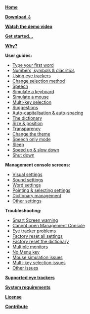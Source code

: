 **[Home](https://github.com/JuliusSweetland/OptiKey/wiki)**

**[Download ⇩](https://github.com/JuliusSweetland/OptiKey/releases/download/v1.3.0/OptiKeySetup-1.3.0.exe)**

**[Watch the demo video](https://www.youtube.com/watch?v=Cgnamj5SA3Y)**

**[Get started...](https://github.com/JuliusSweetland/OptiKey/wiki/Get-Started)**

**[Why?](https://github.com/JuliusSweetland/OptiKey/wiki/Why%3F)**

**User guides:**
* [Type your first word](https://github.com/JuliusSweetland/OptiKey/wiki/Type-your-first-word)
* [Numbers, symbols & diacritics](https://github.com/JuliusSweetland/OptiKey/wiki/Numbers,-symbols-and-diacritics)
* [Using eye trackers](https://github.com/JuliusSweetland/OptiKey/wiki/Using-eye-trackers)
* [Change selection method](https://github.com/JuliusSweetland/OptiKey/wiki/Change-selection-method)
* [Speech](https://github.com/JuliusSweetland/OptiKey/wiki/Speech)
* [Simulate a keyboard](https://github.com/JuliusSweetland/OptiKey/wiki/Simulate-a-keyboard)
* [Simulate a mouse](https://github.com/JuliusSweetland/OptiKey/wiki/Simulate-a-mouse)
* [Multi-key selection](https://github.com/JuliusSweetland/OptiKey/wiki/Multi-key-selection)
* [Suggestions](https://github.com/JuliusSweetland/OptiKey/wiki/Suggestions)
* [Auto-capitalisation & auto-spacing](https://github.com/JuliusSweetland/OptiKey/wiki/Auto-capitalisation-&-auto-spacing)
* [The dictionary](https://github.com/JuliusSweetland/OptiKey/wiki/The-dictionary)
* [Size & position](https://github.com/JuliusSweetland/OptiKey/wiki/Size-&-position)
* [Transparency](https://github.com/JuliusSweetland/OptiKey/wiki/Transparency)
* [Change the theme](https://github.com/JuliusSweetland/OptiKey/wiki/Change-the-theme)
* [Speech only mode](https://github.com/JuliusSweetland/OptiKey/wiki/Speech-only-mode)
* [Sleep](https://github.com/JuliusSweetland/OptiKey/wiki/Sleep)
* [Speed up & slow down](https://github.com/JuliusSweetland/OptiKey/wiki/Speed-up-&-slow-down)
* [Shut down](https://github.com/JuliusSweetland/OptiKey/wiki/Shut-down)

**Management console screens:**
* [Visual settings](https://github.com/JuliusSweetland/OptiKey/wiki/Visual-settings)
* [Sound settings](https://github.com/JuliusSweetland/OptiKey/wiki/Sound-settings)
* [Word settings](https://github.com/JuliusSweetland/OptiKey/wiki/Word-settings)
* [Pointing & selecting settings](https://github.com/JuliusSweetland/OptiKey/wiki/Pointing-&-selecting-settings)
* [Dictionary management](https://github.com/JuliusSweetland/OptiKey/wiki/Dictionary-management)
* [Other settings](https://github.com/JuliusSweetland/OptiKey/wiki/Other-settings)

**Troubleshooting:**
* [Smart Screen warning](https://github.com/JuliusSweetland/OptiKey/wiki/Smart-Screen-warning)
* [Cannot open Management Console](https://github.com/JuliusSweetland/OptiKey/wiki/Cannot-open-Management-Console)
* [Eye tracker problems](https://github.com/JuliusSweetland/OptiKey/wiki/Eye-tracker-problems)
* [Factory reset all settings](https://github.com/JuliusSweetland/OptiKey/wiki/Factory-reset-all-settings)
* [Factory reset the dictionary](https://github.com/JuliusSweetland/OptiKey/wiki/Factory-reset-the-dictionary)
* [Multiple monitors](https://github.com/JuliusSweetland/OptiKey/wiki/Multiple-monitors)
* [No Menu key](https://github.com/JuliusSweetland/OptiKey/wiki/No-Menu-key)
* [Mouse simulation issues](https://github.com/JuliusSweetland/OptiKey/wiki/Mouse-simulation-issues)
* [Multi-key selection issues](https://github.com/JuliusSweetland/OptiKey/wiki/Multi-key-selection-issues)
* [Other issues](https://github.com/JuliusSweetland/OptiKey/wiki/Other-issues)

**[Supported eye trackers](https://github.com/JuliusSweetland/OptiKey/wiki/Supported-eye-trackers)**

**[System requirements](https://github.com/JuliusSweetland/OptiKey/wiki/System-requirements)**

**[License](https://github.com/JuliusSweetland/OptiKey/wiki/License)**

**[Contribute](https://github.com/JuliusSweetland/OptiKey/wiki/Contribute)**